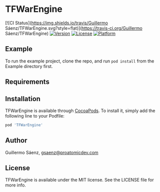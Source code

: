 # TFWarEngine

[![CI Status](https://img.shields.io/travis/Guillermo Sáenz/TFWarEngine.svg?style=flat)](https://travis-ci.org/Guillermo Sáenz/TFWarEngine)
[![Version](https://img.shields.io/cocoapods/v/TFWarEngine.svg?style=flat)](https://cocoapods.org/pods/TFWarEngine)
[![License](https://img.shields.io/cocoapods/l/TFWarEngine.svg?style=flat)](https://cocoapods.org/pods/TFWarEngine)
[![Platform](https://img.shields.io/cocoapods/p/TFWarEngine.svg?style=flat)](https://cocoapods.org/pods/TFWarEngine)

## Example

To run the example project, clone the repo, and run `pod install` from the Example directory first.

## Requirements

## Installation

TFWarEngine is available through [CocoaPods](https://cocoapods.org). To install
it, simply add the following line to your Podfile:

```ruby
pod 'TFWarEngine'
```

## Author

Guillermo Sáenz, gsaenz@proatomicdev.com

## License

TFWarEngine is available under the MIT license. See the LICENSE file for more info.
